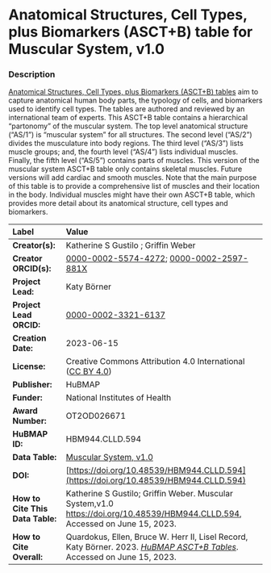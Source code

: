 # Anatomical Structures, Cell Types, plus Biomarkers (ASCT+B) table for Muscular System, v1.0

### Description
[Anatomical Structures, Cell Types, plus Biomarkers (ASCT+B) tables](https://humanatlas.io/asctb-tables) aim to capture anatomical human body parts, the typology of cells, and biomarkers used to identify cell types. The tables are authored and reviewed by an international team of experts. This ASCT+B table contains a hierarchical “partonomy” of the muscular system. The top level anatomical structure (“AS/1”) is “muscular system” for all structures. The second level (“AS/2”) divides the musculature into body regions. The third level (“AS/3”) lists muscle groups; and, the fourth level (“AS/4”) lists individual muscles. Finally, the fifth level (“AS/5”) contains parts of muscles. This version of the muscular system ASCT+B table only contains skeletal muscles. Future versions will add cardiac and smooth muscles. Note that the main purpose of this table is to provide a comprehensive list of muscles and their location in the body. Individual muscles might have their own ASCT+B table, which provides more detail about its anatomical structure, cell types and biomarkers.


| Label | Value |
| :------------- |:-------------|
| **Creator(s):** | Katherine S Gustilo ; Griffin Weber |
| **Creator ORCID(s):** |[0000-0002-5574-4272](https://orcid.org/0000-0002-5574-4272); [0000-0002-2597-881X](https://orcid.org/0000-0002-2597-881X) |
| **Project Lead:** | Katy B&ouml;rner |
| **Project Lead ORCID:** | [0000-0002-3321-6137](https://orcid.org/0000-0002-3321-6137) |
| **Creation Date:** | 2023-06-15 |
| **License:** | Creative Commons Attribution 4.0 International ([CC BY 4.0](https://creativecommons.org/licenses/by/4.0/)) |
| **Publisher:** | HuBMAP |
| **Funder:** | National Institutes of Health |
| **Award Number:** | OT2OD026671 |
| **HuBMAP ID:** | HBM944.CLLD.594 |
| **Data Table:** | [Muscular System, v1.0](https://hubmapconsortium.github.io/ccf-releases/v1.4/asct-b/asct-b-vh-muscular-system.csv) |
| **DOI:** | [https://doi.org/10.48539/HBM944.CLLD.594](https://doi.org/10.48539/HBM944.CLLD.594) |
| **How to Cite This Data Table:** |  Katherine S Gustilo; Griffin Weber. Muscular System,v1.0 https://doi.org/10.48539/HBM944.CLLD.594, Accessed on June 15, 2023. |
| **How to Cite Overall:** | Quardokus, Ellen, Bruce W. Herr II, Lisel Record, Katy B&ouml;rner. 2023. [*HuBMAP ASCT+B Tables*](https://humanatlas.io/asctb-tables). Accessed on June 15, 2023. |
